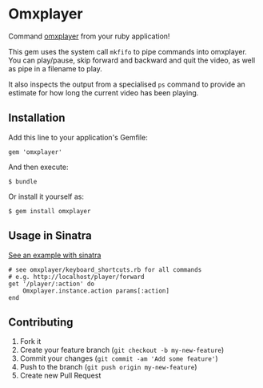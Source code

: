 # Omxplayer

Command [omxplayer](https://github.com/huceke/omxplayer) from your ruby application!

This gem uses the system call `mkfifo` to pipe commands into omxplayer. You can play/pause, skip forward and backward and quit the video, as well as pipe in a filename to play.

It also inspects the output from a specialised `ps` command to provide an estimate for how long the current video has been playing.

## Installation

Add this line to your application's Gemfile:

    gem 'omxplayer'

And then execute:

    $ bundle

Or install it yourself as:

    $ gem install omxplayer

## Usage in Sinatra

[See an example with sinatra](https://github.com/nickcampbell18/minion)

    # see omxplayer/keyboard_shortcuts.rb for all commands
    # e.g. http://localhost/player/forward
    get '/player/:action' do
        Omxplayer.instance.action params[:action]
    end

## Contributing

1. Fork it
2. Create your feature branch (`git checkout -b my-new-feature`)
3. Commit your changes (`git commit -am 'Add some feature'`)
4. Push to the branch (`git push origin my-new-feature`)
5. Create new Pull Request
